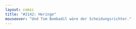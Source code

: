 ```yaml
---
layout: comic
title: "#2142: Heringe"
mouseover: "Und Tom Bombadil wäre der Scheidungsrichter."
---
```

